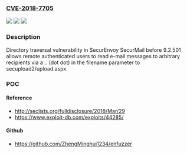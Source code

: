 ### [CVE-2018-7705](https://cve.mitre.org/cgi-bin/cvename.cgi?name=CVE-2018-7705)
![](https://img.shields.io/static/v1?label=Product&message=n%2Fa&color=blue)
![](https://img.shields.io/static/v1?label=Version&message=n%2Fa&color=blue)
![](https://img.shields.io/static/v1?label=Vulnerability&message=n%2Fa&color=brighgreen)

### Description

Directory traversal vulnerability in SecurEnvoy SecurMail before 9.2.501 allows remote authenticated users to read e-mail messages to arbitrary recipients via a .. (dot dot) in the filename parameter to secupload2/upload.aspx.

### POC

#### Reference
- http://seclists.org/fulldisclosure/2018/Mar/29
- https://www.exploit-db.com/exploits/44285/

#### Github
- https://github.com/ZhengMinghui1234/enfuzzer

